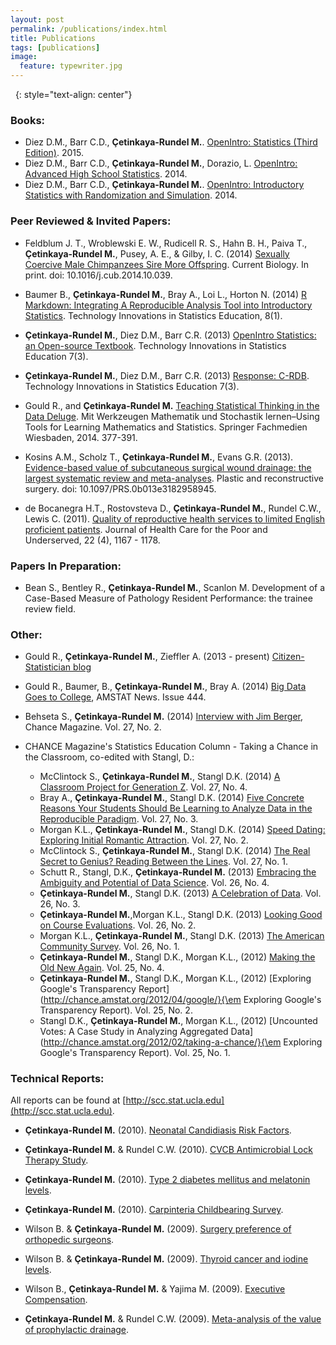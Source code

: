 ```yaml
---
layout: post
permalink: /publications/index.html
title: Publications
tags: [publications]
image:
  feature: typewriter.jpg
---
```


<a href="http://scholar.google.com/citations?user=pUoCPM0AAAAJ&hl=en"><i class="ai ai-google-scholar fa-4x"></i></a> &nbsp;
<a href="https://www.researchgate.net/profile/Mine_Cetinkaya"><i class="ai ai-researchgate fa-4x"></i></a>
{: style="text-align: center"}

### Books:

* Diez D.M., Barr C.D., **Çetinkaya-Rundel M.**. [OpenIntro: Statistics (Third Edition)](https://www.openintro.org/os). 2015.
* Diez D.M., Barr C.D., **Çetinkaya-Rundel M.**, Dorazio, L. [OpenIntro: Advanced High School Statistics](https://www.openintro.org/stat/textbook.php?stat_book=aps). 2014.
* Diez D.M., Barr C.D., **Çetinkaya-Rundel M.**. [OpenIntro: Introductory Statistics with Randomization and Simulation](https://www.openintro.org/stat/textbook.php?stat_book=isrs). 2014.


### Peer Reviewed & Invited Papers:

* Feldblum J. T., Wroblewski E. W., Rudicell R. S., Hahn B. H.,  Paiva T., **Çetinkaya-Rundel M.**, Pusey, A. E., & Gilby, I. C. (2014) [Sexually Coercive Male Chimpanzees Sire More Offspring](http://www.cell.com/current-biology/abstract/S0960-9822(14)01348-7). Current Biology. In print. doi: 10.1016/j.cub.2014.10.039.

* Baumer B., **Çetinkaya-Rundel M.**, Bray A., Loi L., Horton N. (2014) [R Markdown: Integrating A Reproducible Analysis Tool into Introductory Statistics](http://escholarship.org/uc/item/90b2f5xh). Technology Innovations in Statistics Education, 8(1).

* **Çetinkaya-Rundel M.**, Diez D.M., Barr C.R. (2013) [OpenIntro Statistics: an Open-source Textbook](http://escholarship.org/uc/item/6ms0x5nf). Technology Innovations in Statistics Education 7(3).

* **Çetinkaya-Rundel M.**, Diez D.M., Barr C.R. (2013) [Response: C-RDB](http://escholarship.org/uc/item/44d7748d). Technology Innovations in Statistics Education 7(3).

* Gould R., and **Çetinkaya-Rundel M.** [Teaching Statistical Thinking in the Data Deluge](http://link.springer.com/chapter/10.1007/978-3-658-03104-6_27). Mit Werkzeugen Mathematik und Stochastik lernen–Using Tools for Learning Mathematics and Statistics. Springer Fachmedien Wiesbaden, 2014. 377-391.

* Kosins A.M., Scholz T., **Çetinkaya-Rundel M.**, Evans G.R. (2013). [Evidence-based value of subcutaneous surgical wound drainage: the largest systematic review and meta-analyses](http://www.ncbi.nlm.nih.gov/pubmed/23584625). Plastic and reconstructive surgery. doi: 10.1097/PRS.0b013e3182958945.

* de Bocanegra H.T., Rostovsteva D., **Çetinkaya-Rundel M.**, Rundel C.W., Lewis C. (2011). [Quality of reproductive health services to limited English proficient patients](http://www.ncbi.nlm.nih.gov/pubmed/22080701). Journal of Health Care for the Poor and Underserved, 22 (4), 1167 - 1178.


### Papers In Preparation:

* Bean S., Bentley R., **Çetinkaya-Rundel M.**, Scanlon M. Development of a Case-Based Measure of Pathology Resident Performance: the trainee review field.

### Other:

* Gould R., **Çetinkaya-Rundel M.**, Zieffler A. (2013 - present) [Citizen-Statistician blog](http://citizen-statistician.org/)

* Gould R., Baumer, B., **Çetinkaya-Rundel M.**, Bray A. (2014) [Big Data Goes to College](http://magazine.amstat.org/blog/2014/06/01/datafest/), AMSTAT News. Issue 444.

* Behseta S., **Çetinkaya-Rundel M.** (2014) [Interview with Jim Berger](http://chance.amstat.org/2014/04/interview-with-berger), Chance Magazine. Vol. 27, No. 2.

* CHANCE Magazine's Statistics Education Column - Taking a Chance in the Classroom, co-edited with Stangl, D.:
    + McClintock S., **Çetinkaya-Rundel M.**, Stangl D.K. (2014) [A Classroom Project for Generation Z](http://chance.amstat.org/2014/11/classroom/). Vol. 27, No. 4.
    + Bray A., **Çetinkaya-Rundel M.**, Stangl D.K. (2014) [Five Concrete Reasons Your Students Should Be Learning to Analyze Data in the Reproducible Paradigm](http://chance.amstat.org/2014/09/reproducible-paradigm/). Vol. 27, No. 3.
    + Morgan K.L., **Çetinkaya-Rundel M.**, Stangl D.K. (2014) [Speed Dating: Exploring Initial Romantic Attraction](http://chance.amstat.org/2014/04/speed-dating/). Vol. 27, No. 2.
    + McClintock S., **Çetinkaya-Rundel M.**, Stangl D.K. (2014) [The Real Secret to Genius? Reading Between the Lines](http://chance.amstat.org/2014/02/classroom-27-1/). Vol. 27, No. 1.
    + Schutt R., Stangl, D.K., **Çetinkaya-Rundel M.** (2013) [Embracing the Ambiguity and Potential of Data Science](http://chance.amstat.org/2013/11/classroom-26-4/). Vol. 26, No. 4.
    + **Çetinkaya-Rundel M.**, Stangl D.K. (2013) [A Celebration of Data](http://chance.amstat.org/2013/09/classroom_26-3/). Vol. 26, No. 3.
    + **Çetinkaya-Rundel M.**,Morgan K.L., Stangl D.K. (2013) [Looking Good on Course Evaluations](http://chance.amstat.org/2013/04/looking-good/). Vol. 26, No. 2.
    + Morgan K.L., **Çetinkaya-Rundel M.**, Stangl D.K. (2013) [The American Community Survey](http://chance.amstat.org/2013/02/acs/). Vol. 26, No. 1.
    + **Çetinkaya-Rundel M.**, Stangl D.K., Morgan K.L., (2012) [Making the Old New Again](http://chance.amstat.org/2012/11/chance-in-the-classroom-25-4/). Vol. 25, No. 4.
    + **Çetinkaya-Rundel M.**, Stangl D.K., Morgan K.L., (2012) [Exploring Google's Transparency Report](http://chance.amstat.org/2012/04/google/}{\em Exploring Google's Transparency Report). Vol. 25, No. 2.
    + Stangl D.K., **Çetinkaya-Rundel M.**, Morgan K.L., (2012) [Uncounted Votes: A Case Study in Analyzing Aggregated Data](http://chance.amstat.org/2012/02/taking-a-chance/}{\em Exploring Google's Transparency Report). Vol. 25, No. 1.

### Technical Reports:

All reports can be found at [http://scc.stat.ucla.edu](http://scc.stat.ucla.edu).

* **Çetinkaya-Rundel M.** (2010). [Neonatal Candidiasis Risk Factors](http://scc.stat.ucla.edu/page_attachments/0000/0197/neonatalCandidiasis.pdf).

* **Çetinkaya-Rundel M.** & Rundel C.W. (2010). [CVCB Antimicrobial Lock Therapy Study](http://scc.stat.ucla.edu/page_attachments/0000/0145/cvcb.pdf).

* **Çetinkaya-Rundel M.** (2010). [Type 2 diabetes mellitus and melatonin levels](http://scc.stat.ucla.edu/page_attachments/0000/0134/Melatonin.pdf).

* **Çetinkaya-Rundel M.** (2010). [Carpinteria Childbearing Survey](http://scc.stat.ucla.edu/page_attachments/0000/0129/first5sb.pdf).

* Wilson B. & **Çetinkaya-Rundel M.** (2009). [Surgery preference of orthopedic surgeons](http://scc.stat.ucla.edu/page_attachments/0000/0125/ortho-xrays.pdf).

* Wilson B. & **Çetinkaya-Rundel M.** (2009). [Thyroid cancer and iodine levels](http://scc.stat.ucla.edu/page_attachments/0000/0126/thyroid-iodine.pdf).

* Wilson B., **Çetinkaya-Rundel M.** & Yajima M. (2009). [Executive Compensation](http://scc.stat.ucla.edu/page_attachments/0000/0205/executiveComp.pdf).

* **Çetinkaya-Rundel M.** & Rundel C.W. (2009). [Meta-analysis of the value of prophylactic drainage](http://scc.stat.ucla.edu/page_attachments/0000/0206/Meta_analysis.pdf).
